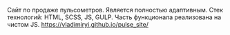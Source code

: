 Сайт по продаже пульсометров. Является полностью адаптивным. Стек технологий: HTML, SCSS, JS, GULP. Часть функционала реализована на чистом JS.
https://vladimiryi.github.io/pulse_site/
